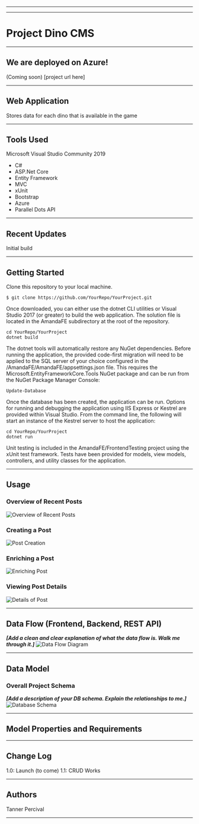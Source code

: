 
---------------------------------
---------------------------------

# Project Dino CMS
---------------------------------
## We are deployed on Azure!
(Coming soon)
[project url here]


---------------------------------
## Web Application
Stores data for each dino that is available in the game

---------------------------------

## Tools Used
Microsoft Visual Studio Community 2019

- C#
- ASP.Net Core
- Entity Framework
- MVC
- xUnit
- Bootstrap
- Azure
- Parallel Dots API

---------------------------------

## Recent Updates
Initial build

---------------------------

## Getting Started

Clone this repository to your local machine.
```
$ git clone https://github.com/YourRepo/YourProject.git
```
Once downloaded, you can either use the dotnet CLI utilities or Visual Studio 2017 (or greater) to build the web application. The solution file is located in the AmandaFE subdirectory at the root of the repository.
```
cd YourRepo/YourProject
dotnet build
```
The dotnet tools will automatically restore any NuGet dependencies. Before running the application, the provided code-first migration will need to be applied to the SQL server of your choice configured in the /AmandaFE/AmandaFE/appsettings.json file. This requires the Microsoft.EntityFrameworkCore.Tools NuGet package and can be run from the NuGet Package Manager Console:
```
Update-Database
```
Once the database has been created, the application can be run. Options for running and debugging the application using IIS Express or Kestrel are provided within Visual Studio. From the command line, the following will start an instance of the Kestrel server to host the application:
```
cd YourRepo/YourProject
dotnet run
```
Unit testing is included in the AmandaFE/FrontendTesting project using the xUnit test framework. Tests have been provided for models, view models, controllers, and utility classes for the application.

---------------------------------

## Usage


### Overview of Recent Posts
![Overview of Recent Posts](https://via.placeholder.com/500x250)

### Creating a Post
![Post Creation](https://via.placeholder.com/500x250)

### Enriching a Post
![Enriching Post](https://via.placeholder.com/500x250)

### Viewing Post Details
![Details of Post](https://via.placeholder.com/500x250)

---------------------------
## Data Flow (Frontend, Backend, REST API)
***[Add a clean and clear explanation of what the data flow is. Walk me through it.]***
![Data Flow Diagram](/assets/img/Flowchart.png)

---------------------------
## Data Model

### Overall Project Schema
***[Add a description of your DB schema. Explain the relationships to me.]***
![Database Schema](/assets/img/ERD.png)

---------------------------
## Model Properties and Requirements


---------------------------

## Change Log
1.0: Launch (to come)
1.1: CRUD Works

------------------------------

## Authors
Tanner Percival

------------------------------

